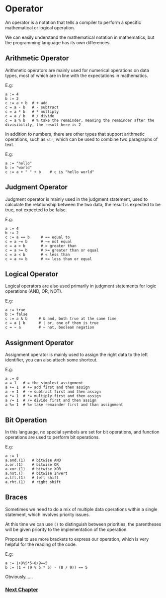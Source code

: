 # Operator
An operator is a notation that tells a compiler to perform a specific mathematical or logical operation.

We can easily understand the mathematical notation in mathematics, but the programming language has its own differences.

## Arithmetic Operator
Arithmetic operators are mainly used for numerical operations on data types, most of which are in line with the expectations in mathematics.

E.g:
```
a := 4
b := 2
c := a + b  # + add
c = a - b   # - subtract
c = a * b   # * multiply
c = a / b   # / divide
c = a % b   # % take the remainder, meaning the remainder after the divisibility, the result here is 2
```
In addition to numbers, there are other types that support arithmetic operations, such as `str`, which can be used to combine two paragraphs of text.

E.g:
```
a := "hello"
b := "world"
c := a + " " + b    # c is "hello world"
```
## Judgment Operator
Judgment operator is mainly used in the judgment statement, used to calculate the relationship between the two data, the result is expected to be true, not expected to be false.

E.g:
```
a := 4
b := 2
c := a == b     # == equal to
c = a ~= b      # ~= not equal
c = a > b       # > greater than
c = a >= b      # >= greater than or equal
c = a < b       # < less than
c = a <= b      # <= less than or equal
```
## Logical Operator
Logical operators are also used primarily in judgment statements for logic operations (AND, OR, NOT).

E.g:
```
a := true
b := false
c := a & b     # & and, both true at the same time
c = a | b      # | or, one of them is true
c = ~ a        # ~ not, boolean negation
```
## Assignment Operator
Assignment operator is mainly used to assign the right data to the left identifier, you can also attach some shortcut.

E.g:
```
a := 0
a = 1   # = the simplest assignment
a += 1  # += add first and then assign
a -= 1  # -= subtract first and then assign
a *= 1  # *= multiply first and then assign
a /= 1  # /= divide first and then assign
a %= 1  # %= take remainder first and than assignment
```
## Bit Operation
In this language, no special symbols are set for bit operations, and function operations are used to perform bit operations.

E.g:
```
a := 1
a.and.(1)   # bitwise AND
a.or.(1)    # bitwise OR
a.xor.(1)   # bitwise XOR
a.not.()    # bitwise Invert
a.lft.(1)   # left shift 
a.rht.(1)   # right shift
```
## Braces
Sometimes we need to do a mix of multiple data operations within a single statement, which involves priority issues.

At this time we can use `()` to distinguish between priorities, the parentheses will be given priority to the implementation of the operation.

Proposal to use more brackets to express our operation, which is very helpful for the reading of the code.

E.g:
```
a := 1+9%5*5-8/9==5
b := (1 + (9 % 5 * 5) - (8 / 9)) == 5
```
Obviously……

### [Next Chapter](collection-type.md)